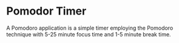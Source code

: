 # Pomodor Timer

A Pomodoro application is a simple timer employing the Pomodoro technique with 5-25 minute focus time and 1-5 minute break time.